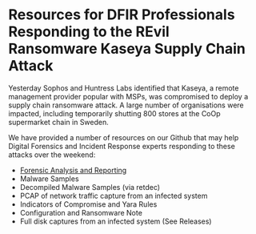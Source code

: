 

# Resources for DFIR Professionals Responding to the REvil Ransomware Kaseya Supply Chain Attack
Yesterday Sophos and Huntress Labs identified that Kaseya, a remote management provider popular with MSPs, was compromised to deploy a supply chain ransomware attack. A large number of organisations were impacted, including temporarily shutting 800 stores at the CoOp supermarket chain in Sweden.

We have provided a number of resources on our Github that may help Digital Forensics and Incident Response experts responding to these attacks over the weekend:
* [Forensic Analysis and Reporting](https://www.cadosecurity.com/post/resources-for-dfir-professionals-responding-to-the-revil-ransomware-kaseya-supply-chain-attack)
* Malware Samples
* Decompiled Malware Samples (via retdec)
* PCAP of network traffic capture from an infected system
* Indicators of Compromise and Yara Rules
* Configuration and Ransomware Note
* Full disk captures from an infected system (See Releases)
